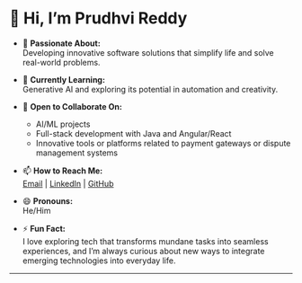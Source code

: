 # 👋 Hi, I’m Prudhvi Reddy  

- 👀 **Passionate About:**  
  Developing innovative software solutions that simplify life and solve real-world problems.  

- 🌱 **Currently Learning:**  
  Generative AI and exploring its potential in automation and creativity.  

- 💞️ **Open to Collaborate On:**  
  - AI/ML projects  
  - Full-stack development with Java and Angular/React  
  - Innovative tools or platforms related to payment gateways or dispute management systems  

- 📫 **How to Reach Me:**  
  [Email](Prudhvireddy07@icloud.com.com) | [LinkedIn](https://www.linkedin.com/in/prudhvireddy7) | [GitHub](https://github.com/Prudhvi07USA)  

- 😄 **Pronouns:**  
  He/Him  
- ⚡ **Fun Fact:**  
  I love exploring tech that transforms mundane tasks into seamless experiences, and I’m always curious about new ways to integrate emerging technologies into everyday life.  
---
